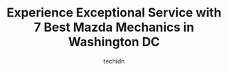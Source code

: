 ---
layout: ampstory
image: https://images.unsplash.com/photo-1532581140115-3e355d1ed1de?ixlib=rb-4.0.3&ixid=MnwxMjA3fDB8MHxwaG90by1wYWdlfHx8fGVufDB8fHx8&auto=format&fit=crop&w=640&h=853&q=80
author: techidn
featured: false
description: For top-quality automotive repairs and maintenance, visit the 7 best Mazda Mechanic in Washington DC , USA. Their reputation for excellence and their dedication to customer satisfaction make
title: Experience Exceptional Service with 7 Best Mazda Mechanics in Washington DC
cover:
   title: Experience Exceptional Service with 7 Best Mazda Mechanics in Washington DC
   subtitle: Rickpate
   background: https://images.unsplash.com/photo-1532581140115-3e355d1ed1de?ixlib=rb-4.0.3&ixid=MnwxMjA3fDB8MHxwaG90by1wYWdlfHx8fGVufDB8fHx8&auto=format&fit=crop&w=640&h=853&q=80

pages: 
 - layout: thirds
   top: <h1>#1 Far East Motors</h1>
   bottom: "<p>I received a warm and timely welcome, advised of the repair estimate in advance. My car was serviced (spark plugs replaced) in a timely and efficient manner, and the enti</p>"
   background: https://www.knot35.com/toplist/wp-content/uploads/2023/06/best-mazda-mechanic-1-in-washington-dc-1685838565.jpeg
   backgroundblur: true
 - layout: thirds
   top: <h1>#2 Ben Nielsens 10th Street Automotive</h1>
   bottom: "<p>518 10th St NE, Washington, DC 20002, United States</p>"
   background: https://www.knot35.com/toplist/wp-content/uploads/2023/06/best-mazda-mechanic-2-in-washington-dc-1685838566.jpeg
   cta:
      link: https://www.knot35.com/toplist/experience-exceptional-service-with-7-best-mazda-mechanics-in-washington-dc/
      text: Experience Exceptional Service with 7 Best Mazda Mechanics in Washington DC
 - layout: thirds
   top: <h1>#3 Capitol Hill Auto Service</h1>
   bottom: "<p>615 Independence Ave SE, Washington, DC 20003, United States</p>"
   background: https://www.knot35.com/toplist/wp-content/uploads/2023/06/best-mazda-mechanic-3-in-washington-dc-1685838566.jpeg
   cta:
      link: https://www.knot35.com/toplist/experience-exceptional-service-with-7-best-mazda-mechanics-in-washington-dc/
      text: Experience Exceptional Service with 7 Best Mazda Mechanics in Washington DC
 - layout: thirds
   top: <h1>#4 DP Auto Service</h1>
   bottom: "<p>4940 Connecticut Ave NW, Washington, DC 20008, United States</p>"
   background: https://images.unsplash.com/photo-1541356665065-22676f35dd40?ixlib=rb-4.0.3&ixid=MnwxMjA3fDB8MHxwaG90by1wYWdlfHx8fGVufDB8fHx8&auto=format&fit=crop&w=640&h=853&q=80
   cta:
      link: https://www.knot35.com/toplist/experience-exceptional-service-with-7-best-mazda-mechanics-in-washington-dc/
      text: Experience Exceptional Service with 7 Best Mazda Mechanics in Washington DC
 - layout: thirds
   top: <h1>#5 Jindal Andre Automotive Services</h1>
   bottom: "<p>1636 Bladensburg Rd NE, Washington, DC 20002, United States</p>"
   background: https://images.unsplash.com/photo-1597773150796-e5c14ebecbf5?ixlib=rb-4.0.3&ixid=MnwxMjA3fDB8MHxwaG90by1wYWdlfHx8fGVufDB8fHx8&auto=format&fit=crop&w=640&h=853&q=80
   cta:
      link: https://www.knot35.com/toplist/experience-exceptional-service-with-7-best-mazda-mechanics-in-washington-dc/
      text: Experience Exceptional Service with 7 Best Mazda Mechanics in Washington DC
 - layout: thirds
   top: <h1>#6 Auto Tech Service</h1>
   bottom: "<p>1236 Mt Olivet Rd NE b, Washington, DC 20002, United States</p>"
   background: https://images.unsplash.com/photo-1608501821300-4f99e58bba77?ixlib=rb-4.0.3&ixid=MnwxMjA3fDB8MHxwaG90by1wYWdlfHx8fGVufDB8fHx8&auto=format&fit=crop&w=640&h=853&q=80
   cta:
      link: https://www.knot35.com/toplist/experience-exceptional-service-with-7-best-mazda-mechanics-in-washington-dc/
      text: Experience Exceptional Service with 7 Best Mazda Mechanics in Washington DC
 - layout: thirds
   top: <h1>#7 Old Ox Tire & Auto</h1>
   bottom: "<p>3426 18th St NE, Washington, DC 20018, United States</p>"
   background: https://images.unsplash.com/photo-1609083590460-7b8cc0ca65f8?ixlib=rb-4.0.3&ixid=MnwxMjA3fDB8MHxwaG90by1wYWdlfHx8fGVufDB8fHx8&auto=format&fit=crop&w=640&h=853&q=80
   cta:
      link: https://www.knot35.com/toplist/experience-exceptional-service-with-7-best-mazda-mechanics-in-washington-dc/
      text: Experience Exceptional Service with 7 Best Mazda Mechanics in Washington DC
 - layout: thirds
   middle: Continue reading...
   background: https://images.unsplash.com/photo-1515405295579-ba7b45403062?ixlib=rb-4.0.3&ixid=MnwxMjA3fDB8MHxwaG90by1wYWdlfHx8fGVufDB8fHx8&auto=format&fit=crop&w=640&h=853&q=80
   cta:
      link: https://www.knot35.com/toplist/experience-exceptional-service-with-7-best-mazda-mechanics-in-washington-dc/
      text: Experience Exceptional Service with 7 Best Mazda Mechanics in Washington DC
      
---